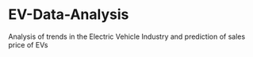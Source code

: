 # EV-Data-Analysis
Analysis of trends in the Electric Vehicle Industry and prediction of sales price of EVs
